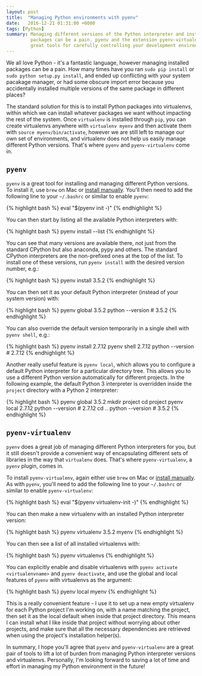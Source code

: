 ```yaml
---
layout: post
title:  "Managing Python environments with pyenv"
date:   2016-12-21 01:31:00 +0000
tags: [Python]
summary: Managing different versions of the Python interpreter and installed
         packages can be a pain. pyenv and the extension pyenv-virtualenv are
         great tools for carefully controlling your development environment.
---
```


We all love Python - it's a fantastic language, however managing installed
packages can be a pain. How many times have you ran `sudo pip install` or
`sudo python setup.py install`, and ended up conflicting with your system
pacakage manager, or had some obscure import error because you accidentally
installed multiple versions of the same package in different places?

The standard solution for this is to install Python packages into virtualenvs,
within which we can install whatever packages we want without impacting the
rest of the system. Once `virtualenv` is installed through `pip`, you can
create virtualenvs anywhere with `virtualenv myenv` and then activate them with
`source myenv/bin/activate`, however we are still left to manage our own set of
environments, and virtualenv does not help us easily manage different Python
versions. That's where `pyenv` and `pyenv-virtualenv` come in.

## `pyenv`

`pyenv` is a great tool for installing and managing different Python versions.
To install it, use `brew` on Mac or [install manually][pyenv-installation].
You'll then need to add the following line to your `~/.bashrc` or similar to
enable `pyenv`:

{% highlight bash %}
eval "$(pyenv init -)"
{% endhighlight %}

You can then start by listing all the available Python interpreters with:

{% highlight bash %}
pyenv install --list
{% endhighlight %}

You can see that many versions are available there, not just from the standard
CPython but also anaconda, pypy and others. The standard CPython interpreters
are the non-prefixed ones at the top of the list. To install one of these
versions, run `pyenv install` with the desired version number, e.g.:

{% highlight bash %}
pyenv install 3.5.2
{% endhighlight %}

You can then set it as your default Python interpreter (instead of your system
version) with:

{% highlight bash %}
pyenv global 3.5.2
python --version # 3.5.2
{% endhighlight %}

You can also override the default version temporarily in a single shell with
`pyenv shell`, e.g.:

{% highlight bash %}
pyenv install 2.7.12
pyenv shell 2.7.12
python --version # 2.7.12
{% endhighlight %}

Another really useful feature is `pyenv local`, which allows you to configure a
default Python interpreter for a particular directory tree. This allows you to
use a different Python version automatically for different projects. In the
following example, the default Python 3 interpreter is overridden inside the
`project` directory with a Python 2 interpreter:

{% highlight bash %}
pyenv global 3.5.2
mkdir project
cd project
pyenv local 2.7.12
python --version # 2.7.12
cd ..
python --version # 3.5.2
{% endhighlight %}

## `pyenv-virtualenv`

`pyenv` does a great job of managing different Python interpreters for you, but
it still doesn't provide a convenient way of encapsulating different sets of
libraries in the way that `virtualenv` does. That's where `pyenv-virtualenv`, a
`pyenv` plugin, comes in.

To install `pyenv-virtualenv`, again either use `brew` on Mac or
[install manually][pyenv-virtualenv-install]. As with `pyenv`, you'll need to
add the following line to your `~/.bashrc` or similar to enable
`pyenv-virtualenv`:

{% highlight bash %}
eval "$(pyenv virtualenv-init -)"
{% endhighlight %}

You can then make a new virtualenv with an installed Python interpreter
version:

{% highlight bash %}
pyenv virtualenv 3.5.2 myenv
{% endhighlight %}

You can then see a list of all installed virtualenvs with:

{% highlight bash %}
pyenv virtualenvs
{% endhighlight %}

You can explicitly enable and disable virtualenvs with
`pyenv activate <virtualenvname>` and `pyenv deactivate`, and use the global
and local features of `pyenv` with virtualenvs as the argument:

{% highlight bash %}
pyenv local myenv
{% endhighlight %}

This is a really convenient feature - I use it to set up a new empty virtualenv
for each Python project I'm working on, with a name matching the project, then
set it as the local default when inside that project directory. This means I
can install what I like inside that project without worrying about other
projects, and make sure that all the necessary dependencies are retrieved when
using the project's installation helper(s).

In summary, I hope you'll agree that `pyenv` and `pyenv-virtualenv` are a great
pair of tools to lift a lot of burden from managing Python interpreter versions
and virtualenvs. Personally, I'm looking forward to saving a lot of time and
effort in managing my Python environment in the future!

[pyenv-installation]: https://github.com/yyuu/pyenv#installation
[pyenv-virtualenv-install]: https://github.com/yyuu/pyenv-virtualenv#installation
